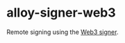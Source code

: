 # alloy-signer-web3

Remote signing using the [Web3 signer].

[Web3 signer]: https://docs.web3signer.consensys.io/
